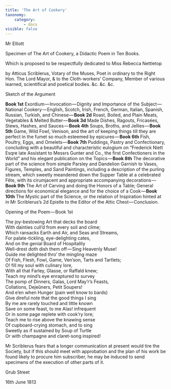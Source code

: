 ```yaml
---
title: 'The Art of Cookery'
taxonomy:
    category:
        - docs
visible: false
---
```


<div class="author">Mr Elliott</div>

<span class="title">Specimen of The Art of Cookery, a Didactic Poem in Ten Books.</span>

Which is proposed to be respectfully dedicated to Miss Rebecca Nettletop

by Atticus Scriblerus, Votary of the Muses, Poet in ordinary to the Right Hon. The Lord Mayor, & to the Cloth-workers’ Company, Member of various learned, scientifical and poetical bodies. &c. &c. &c.

Sketch of the Argument

**Book 1st** Exordium — Invocation — Dignity and Importance of the Subject — National Cookery — English, Scotch, Irish, French, German, Italian, Spanish, Russian, Turkish, and Chinese — **Book 2d** Roast, Boiled, and Plain Meats, Vegetables & Melted Butter — **Book 3d** Made Dishes, Ragouts, Fricasées, Stews, Hashes, and Sauces — **Book 4th** Soups, Broths, and Jellies — **Book 5th** Game, Wild Fowl, Venison, and the art of keeping things till they are perfect in the fumet so much esteemed by epicures — **Book 6th** Fish, Poultry, Eggs, and Omelets — **Book 7th** Puddings, Pastry and Confectionary, concluding with a beautiful and characteristic eulogium on “Frederick Niett Esqre late Assistant to Messrs Gunter and Co., the first Confectioners in the World” and his elegant publication on the Topics — **Book 8th** The decorative part of the science from simple Parsley and Dandelion Garnish to Vases, Figures, Temples, and Sand Paintings, including a description of the purling stream, which sweetly meandered down the Supper Table at a celebrated Fête, with its cirumjacent and appropriate accompanying decorations — **Book 9th** The Art of Carving and doing the Honors of a Table; General directions for economical elegance and for the choice of a Cook — **Book 10th** The Mystic part of the Science, or the relation of Inspiration hinted at in Mr Scriblerus’s 2d Epistle to the Editor of the Attic Chest — Conclusion.

Opening of the Poem — Book 1st

The joy-bestowing Art that decks the board  
With dainties cull’d from every soil and clime;  
Which ransacks Earth and Air, and Seas and Streams,  
For palate-tickling, eye-delighting cates,  
And on the genial Board of Hospitality  
Well-drest doth dish them off — Sing Heavenly Muse!  
Guide me delighted thro’ the mingling maze  
Of Fish, Flesh, Fowl, Game, Ven’son, Tarts and Tartlets;  
O! fill my soul with culinary lore,  
With all that Farley, Glasse, or Raffald knew;  
Teach my mind’s eye enraptured to survey  
The pomp of Dinners, Galas, Lord May’r’s Feasts,  
Collations, Dejeûners, Petit Soupers!  
And e’en when Hunger (pain well know to bards)  
Give direful note that the good things I sing  
By me are rarely touched and little known  
Save on some feast, to me Alas! infrequent  
Or in some page replete with cook’ry lore;  
Teach me to rise above the knawing sense  
Of cupboard-crying stomach, and to sing  
Sweetly as if sustained by Soup of Turtle  
Or with champagne and claret-song inspired!

Mr Scriblerus fears that a longer communication at present would tire the Society, but if this should meet with approbation and the plan of his work be found likely to procure him subscriber, he may be induced to send specimens of the execution of other parts of it.

Grub Street

16th June 1813